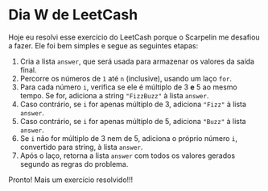 # Dia W de LeetCash

Hoje eu resolvi esse exercício do LeetCash porque o Scarpelin me desafiou a fazer. Ele foi bem simples e segue as seguintes etapas:

1. Cria a lista `answer`, que será usada para armazenar os valores da saída final.
2. Percorre os números de `1` até `n` (inclusive), usando um laço `for`.
3. Para cada número `i`, verifica se ele é múltiplo de 3 **e** 5 ao mesmo tempo. Se for, adiciona a string `"FizzBuzz"` à lista `answer`.
4. Caso contrário, se `i` for apenas múltiplo de 3, adiciona `"Fizz"` à lista `answer`.
5. Caso contrário, se `i` for apenas múltiplo de 5, adiciona `"Buzz"` à lista `answer`.
6. Se `i` não for múltiplo de 3 nem de 5, adiciona o próprio número `i`, convertido para string, à lista `answer`.
7. Após o laço, retorna a lista `answer` com todos os valores gerados segundo as regras do problema.

Pronto! Mais um exercício resolvido!!!